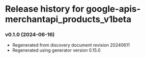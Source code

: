 # Release history for google-apis-merchantapi_products_v1beta

### v0.1.0 (2024-06-16)

* Regenerated from discovery document revision 20240611
* Regenerated using generator version 0.15.0

